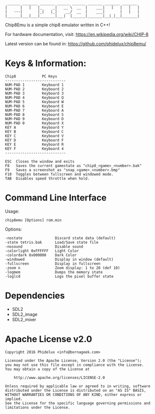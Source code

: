      ______ _______ _______ ______ ______ _______ _______ _______
    |      |   |   |_     _|   __ \  __  |    ___|   |   |   |   |
    |   ---|       |_|   |_|    __/  __  |    ___|       |   |   |
    |______|___|___|_______|___|  |______|_______|__|_|__|_______|


  Chip8Emu is a simple chip8 emulator written in C++!

  For hardware documentation, visit:
  https://en.wikipedia.org/wiki/CHIP-8

  Latest version can be found in:
  https://github.com/phidelux/chip8emu/

# Keys & Information:

    Chip8            PC Keys
    ----------------------------
    NUM-PAD 1        Keyboard 1
    NUM-PAD 2        Keyboard 2
    NUM-PAD 3        Keyboard 3
    NUM-PAD 4        Keyboard Q
    NUM-PAD 5        Keyboard W
    NUM-PAD 6        Keyboard E
    NUM-PAD 7        Keyboard A
    NUM-PAD 8        Keyboard S
    NUM-PAD 9        Keyboard D
    NUM-PAD 0        Keyboard X
    KEY A            Keyboard Y
    KEY B            Keyboard C
    KEY C            Keyboard V
    KEY D            Keyboard F
    KEY E            Keyboard R
    KEY F            Keyboard 4
    ----------------------------

    ESC  Closes the window and exits
    F8   Saves the current gamestate as "chip8_<game>_<number>.bak"
    F9   Saves a screenshot as "snap_<game>_<number>.bmp"
    F10  Toggles between fullscreen and windowed mode.
    TAB  Disables speed throttle when hold.

# Command Line Interface

  Usage:

    chip8emu [Options] rom.min

  Options:

    -nostate               Discard state data (default)
    -state tetris.bak      Load/Save state file
    -nosound               Disable sound
    -colorlight 0xFFFFFF   Light Color
    -colordark 0x000000    Dark Color
    -windowed              Display in window (default)
    -fullscreen            Display in fullscreen
    -zoom n                Zoom display: 1 to 20 (def 10)
    -logmem                Dumps the memory state
    -loglcd                Logs the pixel buffer state

# Dependencies

 - SDL2
 - SDL2_image
 - SDL2_mixer

# Apache License v2.0

    Copyright 2016 Phidelux <info@bornageek.com>

    Licensed under the Apache License, Version 2.0 (the "License");
    you may not use this file except in compliance with the License.
    You may obtain a copy of the License at

        http://www.apache.org/licenses/LICENSE-2.0

    Unless required by applicable law or agreed to in writing, software
    distributed under the License is distributed on an "AS IS" BASIS,
    WITHOUT WARRANTIES OR CONDITIONS OF ANY KIND, either express or implied.
    See the License for the specific language governing permissions and
    limitations under the License.